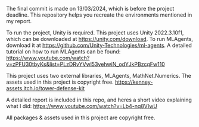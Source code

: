 The final commit is made on 13/03/2024, which is before the project deadline. This repository helps you recreate the environments mentioned in my report.

To run the project, Unity is required. This project uses Unity 2022.3.10f1, which can be downloaded at https://unity.com/download.
To run MLAgents, download it at https://github.com/Unity-Technologies/ml-agents. A detailed tutorial on how to run MLAgents can be found: https://www.youtube.com/watch?v=zPFU30tbyKs&list=PLzDRvYVwl53vehwiN_odYJkPBzcqFw110

This project uses two external libraries, MLAgents, MathNet.Numerics.
The assets used in this project is copyright free. https://kenney-assets.itch.io/tower-defense-kit

A detailed report is included in this repo, and heres a short video explaining what I did: https://www.youtube.com/watch?v=Lb4-nq8VIwU

All packages & assets used in this project are copyright free.
